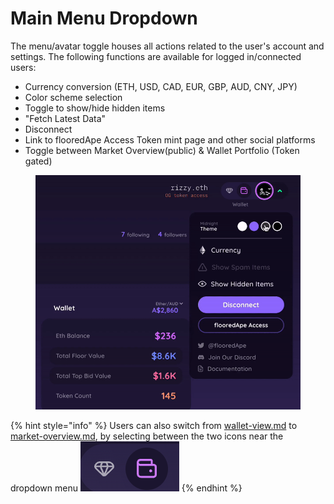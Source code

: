# Main Menu Dropdown

The menu/avatar toggle houses all actions related to the user's account and settings. The following functions are available for logged in/connected users:

* Currency conversion (ETH, USD, CAD, EUR, GBP, AUD, CNY, JPY)
* Color scheme selection
* Toggle to show/hide hidden items
* "Fetch Latest Data"
* Disconnect&#x20;
* Link to flooredApe Access Token mint page and other social platforms
* Toggle between Market Overview(public) & Wallet Portfolio (Token gated)

&#x20;                                                &#x20;

<figure><img src="../.gitbook/assets/menu_final.gif" alt=""><figcaption></figcaption></figure>

{% hint style="info" %}
Users can also switch from [wallet-view.md](wallet-view.md "mention") to [market-overview.md](market-overview.md "mention"), by selecting between the two icons near the dropdown menu <img src="../.gitbook/assets/Screen Shot 2023-05-01 at 10.23.34 AM.png" alt="" data-size="line">
{% endhint %}
